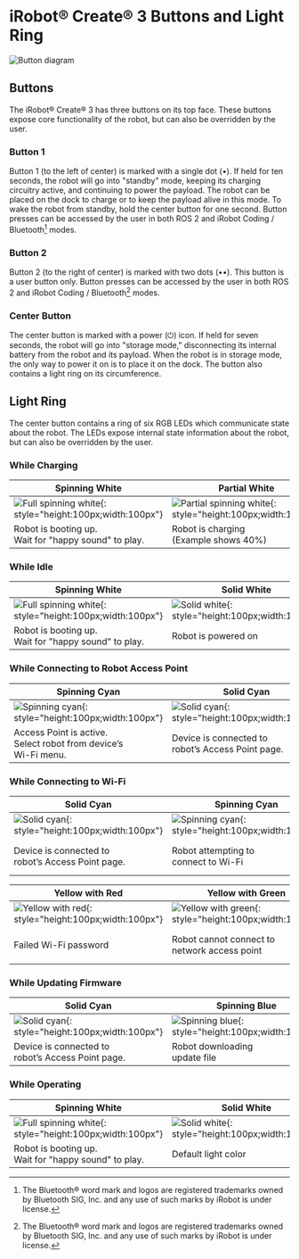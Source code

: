 # iRobot® Create® 3 Buttons and Light Ring
![Button diagram](data/buttons.png)

## Buttons
The iRobot® Create® 3 has three buttons on its top face.
These buttons expose core functionality of the robot, but can also be overridden by the user.

### Button 1
Button 1 (to the left of center) is marked with a single dot (•).
If held for ten seconds, the robot will go into "standby" mode, keeping its charging circuitry active, and continuing to power the payload.
The robot can be placed on the dock to charge or to keep the payload alive in this mode.
To wake the robot from standby, hold the center button for one second.
Button presses can be accessed by the user in both ROS 2 and iRobot Coding / Bluetooth[^1] modes.

### Button 2
Button 2 (to the right of center) is marked with two dots (••).
This button is a user button only.
Button presses can be accessed by the user in both ROS 2 and iRobot Coding / Bluetooth[^1] modes.

### Center Button
The center button is marked with a power (⏻) icon.
If held for seven seconds, the robot will go into "storage mode," disconnecting its internal battery from the robot and its payload.
When the robot is in storage mode, the only way to power it on is to place it on the dock.
The button also contains a light ring on its circumference.

## Light Ring
The center button contains a ring of six RGB LEDs which communicate state about the robot.
The LEDs expose internal state information about the robot, but can also be overridden by the user.

### While Charging
|  Spinning White  |  Partial White  |  Solid White  |  Pulsing Red  |
| ----- | ----- | ----- | ------ |
|  ![Full spinning white](data/lightring/boot.gif){: style="height:100px;width:100px"}  |  ![Partial spinning white](data/lightring/charged_spinning.gif){: style="height:100px;width:100px"}  |  ![Solid white](data/lightring/white_solid.jpg){: style="height:100px;width:100px"}  |  ![Pulsing Red](data/lightring/red_pulsing.gif){: style="height:100px;width:100px"}  |
|  Robot is booting up.<br>Wait for "happy sound" to play.  |  Robot is charging<br>(Example shows 40%)  |  Robot is 100% charged  |  Battery < 10%  |

### While Idle
|  Spinning White  |  Solid White  |  Pulsing Red  |  Solid Red  |
| ----- | ----- | ----- | ------ |
|  ![Full spinning white](data/lightring/boot.gif){: style="height:100px;width:100px"}  |  ![Solid white](data/lightring/white_solid.jpg){: style="height:100px;width:100px"}  |  ![Pulsing Red](data/lightring/red_pulsing.gif){: style="height:100px;width:100px"}  |  ![Solid Red](data/lightring/red_solid.jpg){: style="height:100px;width:100px"}  |
|  Robot is booting up.<br>Wait for "happy sound" to play.  |  Robot is powered on  |  Battery <10%. Place on charger.  |  Robot error. Cycle power.  |

### While Connecting to Robot Access Point
|  Spinning Cyan  |  Solid Cyan  |
| ----- | ----- |
|  ![Spinning cyan](data/lightring/cyan_spinning.gif){: style="height:100px;width:100px"}  |  ![Solid cyan](data/lightring/cyan_solid.jpg){: style="height:100px;width:100px"}  |
|  Access Point is active. <br> Select robot from device’s <br> Wi-Fi menu.  |  Device is connected to <br> robot’s Access Point page.  |

### While Connecting to Wi-Fi
|  Solid Cyan  |  Spinning Cyan  |  Quick Green Flash  |  Solid White  |
| ----- | ----- | ----- | ----- |
|  ![Solid cyan](data/lightring/cyan_solid.jpg){: style="height:100px;width:100px"}  |  ![Spinning cyan](data/lightring/cyan_spinning.gif){: style="height:100px;width:100px"}  |  ![Green Flash](data/lightring/green_solid.jpg){: style="height:100px;width:100px"}  |  ![Solid White](data/lightring/white_solid.jpg){: style="height:100px;width:100px"}  |
|  Device is connected to <br> robot’s Access Point page.  |  Robot attempting to <br> connect to Wi-Fi  |  Success connecting to Wi-Fi  |  Robot successfully <br> disconnected from <br> Access Point page  |

|  Yellow with Red  |  Yellow with Green  |  Yellow with Blue  |  Yellow with White  |  Solid Yellow  |
| ----- | ----- | ----- | ----- | ----- |
|  ![Yellow with red](data/lightring/yellow-red_solid.jpg){: style="height:100px;width:100px"}  |  ![Yellow with green](data/lightring/yellow-green_solid.jpg){: style="height:100px;width:100px"}  |  ![Yellow with blue](data/lightring/yellow-blue_solid.jpg){: style="height:100px;width:100px"}  |  ![Yellow with white](data/lightring/yellow-white_solid.jpg){: style="height:100px;width:100px"}  |  ![Solid yellow](data/lightring/yellow_solid.jpg){: style="height:100px;width:100px"}  |
|  Failed Wi-Fi password  |  Robot cannot connect to <br> network access point | DHCP failed to obtain a valid <br> IP address before time-out. <br> Try again. |  Access point located but <br> failed association. Try again.  |  Failed to connect to Wi-Fi <br> for unknown reason  |

### While Updating Firmware
|  Solid Cyan  |  Spinning Blue  |  Spinning White  |  Solid White  |
| ----- | ----- | ----- | ----- |
|  ![Solid cyan](data/lightring/cyan_solid.jpg){: style="height:100px;width:100px"}  |  ![Spinning blue](data/lightring/blue_spinning.gif){: style="height:100px;width:100px"}  |  ![Full spinning white](data/lightring/boot.gif){: style="height:100px;width:100px"}  |  ![Solid White](data/lightring/white_solid.jpg){: style="height:100px;width:100px"}  |
|  Device is connected to <br> robot’s Access Point page.  |  Robot downloading <br> update file  |  Robot updating firmware <br> Do not remove from dock  |  Update successful  |

### While Operating
|  Spinning White  |  Solid White  |  Pulsing Red  |  Half Solid Orange  | Half Solid Yellow  |
| ----- | ----- | ----- | ----- | ----- |
|  ![Full spinning white](data/lightring/boot.gif){: style="height:100px;width:100px"}  |  ![Solid white](data/lightring/white_solid.jpg){: style="height:100px;width:100px"}  |  ![Pulsing Red](data/lightring/red_pulsing.gif){: style="height:100px;width:100px"}  |  ![Rear Half Orange](data/lightring/orange_half_solid.jpg){: style="height:100px;width:100px"}  |  ![Rear Half Yellow](data/lightring/yellow_half_solid.jpg){: style="height:100px;width:100px"}  |
|  Robot is booting up.<br>Wait for "happy sound" to play.  |  Default light color  |  Battery <10%.  |  Back-up safety activated  |  Wheels disabled  |

[^1]: The Bluetooth® word mark and logos are registered trademarks owned by Bluetooth SIG, Inc. and any use of such marks by iRobot is under license.
[^2]: All other trademarks mentioned are the property of their respective owners.